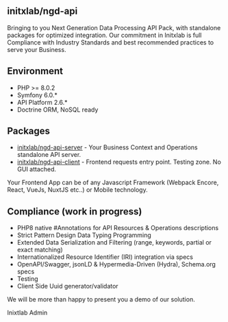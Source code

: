 
## initxlab/ngd-api
Bringing to you Next Generation Data Processing API Pack, with standalone packages for optimized integration. Our commitment in Initxlab is full Compliance with Industry Standards and best recommended practices to serve your Business.

## Environment
- PHP >= 8.0.2
- Symfony 6.0.*
- API Platform 2.6.*
- Doctrine ORM, NoSQL ready

## Packages
- [initxlab/ngd-api-server](https://github.com/initxlab/ngd-api-server/blob/server-v.1.0-dev-0/README.md) - Your Business Context and Operations standalone API server.
- [initxlab/ngd-api-client](https://github.com/initxlab/ngd-api-client) - Frontend requests entry point. Testing zone. No GUI attached. 

Your Frontend App can be of any Javascript Framework (Webpack Encore, React, VueJs, NuxtJS etc..) or Mobile technology.

## Compliance (work in progress)
- PHP8 native #Annotations for API Resources & Operations descriptions
- Strict Pattern Design Data Typing Programming
- Extended Data Serialization and Filtering (range, keywords, partial or exact matching)
- Internationalized Resource Identifier (IRI) integration via specs
- OpenAPI/Swagger, jsonLD & Hypermedia-Driven (Hydra), Schema.org specs
- Testing
- Client Side Uuid generator/validator

We will be more than happy to present you a demo of our solution.

Inixtlab Admin
